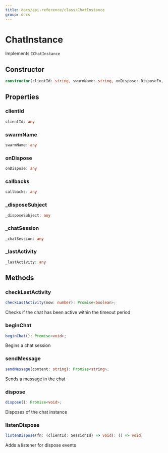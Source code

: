 ```yaml
---
title: docs/api-reference/class/ChatInstance
group: docs
---
```


# ChatInstance

Implements `IChatInstance`

## Constructor

```ts
constructor(clientId: string, swarmName: string, onDispose: DisposeFn, callbacks: Partial<IChatInstanceCallbacks>);
```

## Properties

### clientId

```ts
clientId: any
```

### swarmName

```ts
swarmName: any
```

### onDispose

```ts
onDispose: any
```

### callbacks

```ts
callbacks: any
```

### _disposeSubject

```ts
_disposeSubject: any
```

### _chatSession

```ts
_chatSession: any
```

### _lastActivity

```ts
_lastActivity: any
```

## Methods

### checkLastActivity

```ts
checkLastActivity(now: number): Promise<boolean>;
```

Checks if the chat has been active within the timeout period

### beginChat

```ts
beginChat(): Promise<void>;
```

Begins a chat session

### sendMessage

```ts
sendMessage(content: string): Promise<string>;
```

Sends a message in the chat

### dispose

```ts
dispose(): Promise<void>;
```

Disposes of the chat instance

### listenDispose

```ts
listenDispose(fn: (clientId: SessionId) => void): () => void;
```

Adds a listener for dispose events
